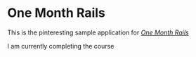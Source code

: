 # One Month Rails

This is the pinteresting sample application for
[*One Month Rails*](http://onemonthrails.com)

I am currently completing the course
